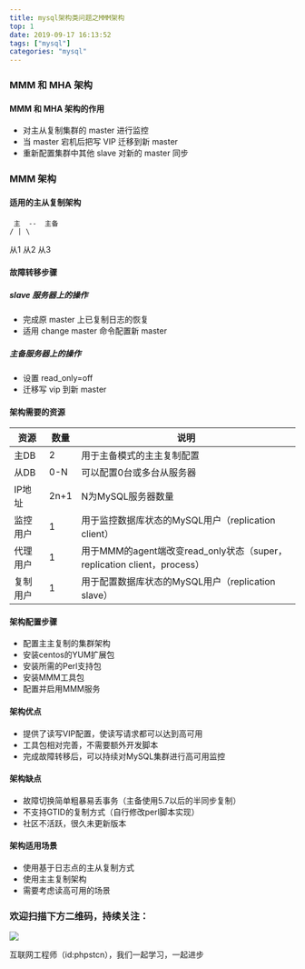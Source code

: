 ```yaml
---
title: mysql架构类问题之MMM架构
top: 1
date: 2019-09-17 16:13:52
tags: ["mysql"]
categories: "mysql"
---
```


### MMM 和 MHA 架构
#### MMM 和 MHA 架构的作用

* 对主从复制集群的 master 进行监控
* 当 master 宕机后把写 VIP 迁移到新 master
* 重新配置集群中其他 slave 对新的 master 同步


### MMM 架构
#### 适用的主从复制架构

     主  --  主备
    / | \
 从1 从2 从3
 
#### 故障转移步骤
##### slave 服务器上的操作
- 完成原 master 上已复制日志的恢复
- 适用 change master 命令配置新 master

##### 主备服务器上的操作
- 设置 read_only=off
- 迁移写 vip 到新 master

#### 架构需要的资源
|资源| 数量|说明|
|-|-|-|
|主DB|2|用于主备模式的主主复制配置|
|从DB|0-N|可以配置0台或多台从服务器|
|IP地址|2n+1|N为MySQL服务器数量|
|监控用户|1|用于监控数据库状态的MySQL用户（replication client）
|代理用户|1|用于MMM的agent端改变read_only状态（super，replication client，process）|
|复制用户|1|用于配置数据库状态的MySQL用户（replication slave）|

#### 架构配置步骤
- 配置主主复制的集群架构
- 安装centos的YUM扩展包
- 安装所需的Perl支持包
- 安装MMM工具包
- 配置并启用MMM服务


#### 架构优点
- 提供了读写VIP配置，使读写请求都可以达到高可用
- 工具包相对完善，不需要额外开发脚本
- 完成故障转移后，可以持续对MySQL集群进行高可用监控

#### 架构缺点
- 故障切换简单粗暴易丢事务（主备使用5.7以后的半同步复制）
- 不支持GTID的复制方式（自行修改perl脚本实现）
- 社区不活跃，很久未更新版本

#### 架构适用场景
- 使用基于日志点的主从复制方式
- 使用主主复制架构
- 需要考虑读高可用的场景




### 欢迎扫描下方二维码，持续关注：
![](https://ww1.sinaimg.cn/large/a616b9a4gy1g4xzv954a4j20760763yo.jpg)

互联网工程师（id:phpstcn），我们一起学习，一起进步